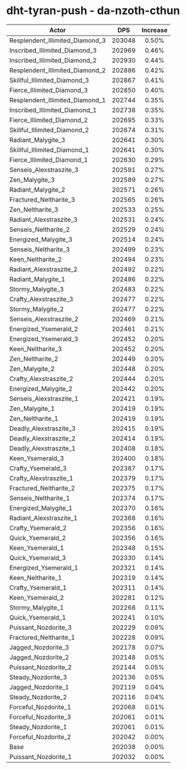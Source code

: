 # dht-tyran-push - da-nzoth-cthun
| Actor | DPS | Increase |
|---|:---:|:---:|
|Resplendent_Illimited_Diamond_3|203048|0.50%|
|Inscribed_Illimited_Diamond_3|202969|0.46%|
|Inscribed_Illimited_Diamond_2|202930|0.44%|
|Resplendent_Illimited_Diamond_2|202886|0.42%|
|Skillful_Illimited_Diamond_3|202867|0.41%|
|Fierce_Illimited_Diamond_3|202850|0.40%|
|Resplendent_Illimited_Diamond_1|202744|0.35%|
|Inscribed_Illimited_Diamond_1|202738|0.35%|
|Fierce_Illimited_Diamond_2|202695|0.33%|
|Skillful_Illimited_Diamond_2|202674|0.31%|
|Radiant_Malygite_3|202641|0.30%|
|Skillful_Illimited_Diamond_1|202641|0.30%|
|Fierce_Illimited_Diamond_1|202630|0.29%|
|Senseis_Alexstraszite_3|202591|0.27%|
|Zen_Malygite_3|202589|0.27%|
|Radiant_Malygite_2|202571|0.26%|
|Fractured_Neltharite_3|202565|0.26%|
|Zen_Neltharite_3|202533|0.25%|
|Radiant_Alexstraszite_3|202531|0.24%|
|Senseis_Neltharite_2|202529|0.24%|
|Energized_Malygite_3|202514|0.24%|
|Senseis_Neltharite_3|202499|0.23%|
|Keen_Neltharite_2|202494|0.23%|
|Radiant_Alexstraszite_2|202492|0.22%|
|Radiant_Malygite_1|202486|0.22%|
|Stormy_Malygite_3|202483|0.22%|
|Crafty_Alexstraszite_3|202477|0.22%|
|Stormy_Malygite_2|202477|0.22%|
|Senseis_Alexstraszite_2|202469|0.21%|
|Energized_Ysemerald_2|202461|0.21%|
|Energized_Ysemerald_3|202452|0.20%|
|Keen_Neltharite_3|202452|0.20%|
|Zen_Neltharite_2|202449|0.20%|
|Zen_Malygite_2|202448|0.20%|
|Crafty_Alexstraszite_2|202444|0.20%|
|Energized_Malygite_2|202442|0.20%|
|Senseis_Alexstraszite_1|202421|0.19%|
|Zen_Malygite_1|202419|0.19%|
|Zen_Neltharite_1|202419|0.19%|
|Deadly_Alexstraszite_3|202415|0.19%|
|Deadly_Alexstraszite_2|202414|0.19%|
|Deadly_Alexstraszite_1|202408|0.18%|
|Keen_Ysemerald_3|202400|0.18%|
|Crafty_Ysemerald_3|202387|0.17%|
|Crafty_Alexstraszite_1|202379|0.17%|
|Fractured_Neltharite_2|202375|0.17%|
|Senseis_Neltharite_1|202374|0.17%|
|Energized_Malygite_1|202370|0.16%|
|Radiant_Alexstraszite_1|202368|0.16%|
|Crafty_Ysemerald_2|202356|0.16%|
|Quick_Ysemerald_2|202356|0.16%|
|Keen_Ysemerald_1|202348|0.15%|
|Quick_Ysemerald_3|202330|0.14%|
|Energized_Ysemerald_1|202321|0.14%|
|Keen_Neltharite_1|202319|0.14%|
|Crafty_Ysemerald_1|202311|0.14%|
|Keen_Ysemerald_2|202281|0.12%|
|Stormy_Malygite_1|202268|0.11%|
|Quick_Ysemerald_1|202241|0.10%|
|Puissant_Nozdorite_3|202229|0.09%|
|Fractured_Neltharite_1|202228|0.09%|
|Jagged_Nozdorite_3|202178|0.07%|
|Jagged_Nozdorite_2|202148|0.05%|
|Puissant_Nozdorite_2|202144|0.05%|
|Steady_Nozdorite_3|202136|0.05%|
|Jagged_Nozdorite_1|202119|0.04%|
|Steady_Nozdorite_2|202116|0.04%|
|Forceful_Nozdorite_1|202068|0.01%|
|Forceful_Nozdorite_3|202061|0.01%|
|Steady_Nozdorite_1|202061|0.01%|
|Forceful_Nozdorite_2|202042|0.00%|
|Base|202038|0.00%|
|Puissant_Nozdorite_1|202032|0.00%|
